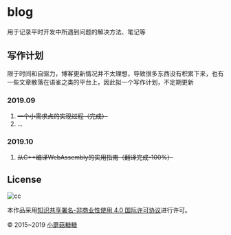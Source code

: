 # blog
用于记录平时开发中所遇到问题的解决方法、笔记等

## 写作计划
限于时间和自驱力，博客更新情况并不太理想，导致很多东西没有积累下来，也有一些文章散落在语雀之类的平台上，因此拟一个写作计划，不定期更新
### 2019.09
1. ~~一个小需求点的实现过程（完成）~~
2. ...
### 2019.10
1. ~~从C++编译WebAssembly的实用指南（翻译完成-100%）~~

## License

![cc](https://i.creativecommons.org/l/by-nc/4.0/88x31.png)

本作品采用[知识共享署名-非商业性使用 4.0 国际许可协议](http://creativecommons.org/licenses/by-nc/4.0/)进行许可。

© 2015~2019 [小蘑菇糖糖](http://www.liusw.net)

